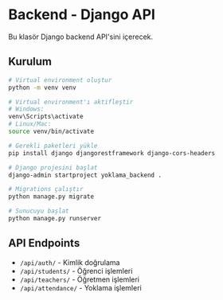 # Backend - Django API

Bu klasör Django backend API'sini içerecek.

## Kurulum

```bash
# Virtual environment oluştur
python -m venv venv

# Virtual environment'ı aktifleştir
# Windows:
venv\Scripts\activate
# Linux/Mac:
source venv/bin/activate

# Gerekli paketleri yükle
pip install django djangorestframework django-cors-headers

# Django projesini başlat
django-admin startproject yoklama_backend .

# Migrations çalıştır
python manage.py migrate

# Sunucuyu başlat
python manage.py runserver
```

## API Endpoints

- `/api/auth/` - Kimlik doğrulama
- `/api/students/` - Öğrenci işlemleri
- `/api/teachers/` - Öğretmen işlemleri
- `/api/attendance/` - Yoklama işlemleri
